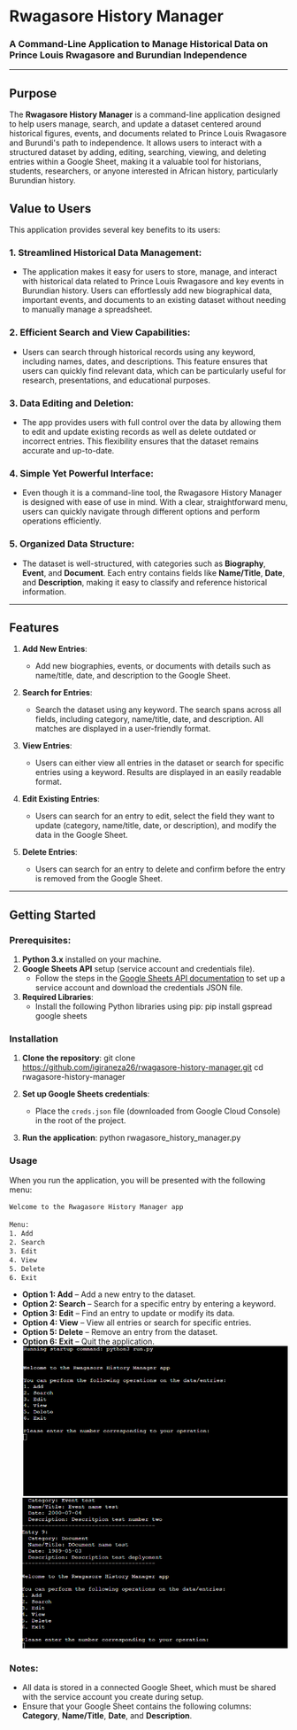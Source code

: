 # Rwagasore History Manager

### A Command-Line Application to Manage Historical Data on Prince Louis Rwagasore and Burundian Independence

---

## Purpose

The **Rwagasore History Manager** is a command-line application designed to help users manage, search, and update a dataset centered around historical figures, events, and documents related to Prince Louis Rwagasore and Burundi's path to independence. It allows users to interact with a structured dataset by adding, editing, searching, viewing, and deleting entries within a Google Sheet, making it a valuable tool for historians, students, researchers, or anyone interested in African history, particularly Burundian history.

## Value to Users

This application provides several key benefits to its users:

### 1. **Streamlined Historical Data Management**:
   - The application makes it easy for users to store, manage, and interact with historical data related to Prince Louis Rwagasore and key events in Burundian history. Users can effortlessly add new biographical data, important events, and documents to an existing dataset without needing to manually manage a spreadsheet.

### 2. **Efficient Search and View Capabilities**:
   - Users can search through historical records using any keyword, including names, dates, and descriptions. This feature ensures that users can quickly find relevant data, which can be particularly useful for research, presentations, and educational purposes.

### 3. **Data Editing and Deletion**:
   - The app provides users with full control over the data by allowing them to edit and update existing records as well as delete outdated or incorrect entries. This flexibility ensures that the dataset remains accurate and up-to-date.

### 4. **Simple Yet Powerful Interface**:
   - Even though it is a command-line tool, the Rwagasore History Manager is designed with ease of use in mind. With a clear, straightforward menu, users can quickly navigate through different options and perform operations efficiently.

### 5. **Organized Data Structure**:
   - The dataset is well-structured, with categories such as **Biography**, **Event**, and **Document**. Each entry contains fields like **Name/Title**, **Date**, and **Description**, making it easy to classify and reference historical information.

---

## Features

1. **Add New Entries**:
   - Add new biographies, events, or documents with details such as name/title, date, and description to the Google Sheet.

2. **Search for Entries**:
   - Search the dataset using any keyword. The search spans across all fields, including category, name/title, date, and description. All matches are displayed in a user-friendly format.

3. **View Entries**:
   - Users can either view all entries in the dataset or search for specific entries using a keyword. Results are displayed in an easily readable format.

4. **Edit Existing Entries**:
   - Users can search for an entry to edit, select the field they want to update (category, name/title, date, or description), and modify the data in the Google Sheet.

5. **Delete Entries**:
   - Users can search for an entry to delete and confirm before the entry is removed from the Google Sheet.

---

## Getting Started

### Prerequisites:
1. **Python 3.x** installed on your machine.
2. **Google Sheets API** setup (service account and credentials file).
   - Follow the steps in the [Google Sheets API documentation](https://developers.google.com/sheets/api/quickstart/python) to set up a service account and download the credentials JSON file.
3. **Required Libraries**:
   - Install the following Python libraries using pip:
     pip install gspread google sheets

### Installation

1. **Clone the repository**:
   git clone <https://github.com/igiraneza26/rwagasore-history-manager.git>
   cd rwagasore-history-manager

2. **Set up Google Sheets credentials**:
   - Place the `creds.json` file (downloaded from Google Cloud Console) in the root of the project.

3. **Run the application**:
   python rwagasore_history_manager.py

### Usage

When you run the application, you will be presented with the following menu:

```
Welcome to the Rwagasore History Manager app

Menu:
1. Add
2. Search
3. Edit
4. View
5. Delete
6. Exit
```

- **Option 1: Add** – Add a new entry to the dataset.
- **Option 2: Search** – Search for a specific entry by entering a keyword.
- **Option 3: Edit** – Find an entry to update or modify its data.
- **Option 4: View** – View all entries or search for specific entries.
- **Option 5: Delete** – Remove an entry from the dataset.
- **Option 6: Exit** – Quit the application.
![alt text](/images/landing.png)
![alt text](/images/image-1.png)

### Notes:
- All data is stored in a connected Google Sheet, which must be shared with the service account you create during setup.
- Ensure that your Google Sheet contains the following columns: **Category**, **Name/Title**, **Date**, and **Description**.